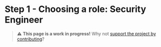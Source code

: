 
# Step 1 - Choosing a role: Security Engineer

> ⚠️ **This page is a work in progress!** Why not [support the project by contributing](https://github.com/openupthecloud/system)?